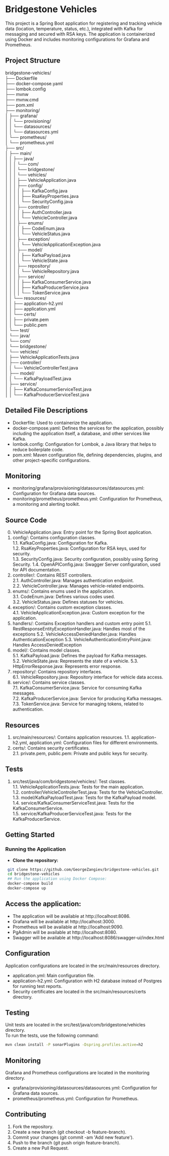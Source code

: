 
# Bridgestone Vehicles

This project is a Spring Boot application for registering and tracking vehicle data (location, temperature, status, etc.),
integrated with Kafka for messaging and secured with RSA keys. The application is containerized using Docker and includes monitoring configurations for Grafana and Prometheus.

## Project Structure

bridgestone-vehicles/  
├── Dockerfile  
├── docker-compose.yaml  
├── lombok.config  
├── mvnw  
├── mvnw.cmd  
├── pom.xml  
├── monitoring/  
│ ├── grafana/  
│ │ └── provisioning/  
│ │ └── datasources/  
│ │ └── datasources.yml  
│ └── prometheus/  
│ └── prometheus.yml  
├── src/  
│ ├── main/  
│ │ ├── java/  
│ │ │ └── com/  
│ │ │ └── bridgestone/  
│ │ │ └── vehicles/  
│ │ │ ├── VehicleApplication.java  
│ │ │ ├── config/  
│ │ │ │ ├── KafkaConfig.java  
│ │ │ │ ├── RsaKeyProperties.java  
│ │ │ │ └── SecurityConfig.java  
│ │ │ ├── controller/  
│ │ │ │ ├── AuthController.java  
│ │ │ │ └── VehicleController.java  
│ │ │ ├── enums/  
│ │ │ │ ├── CodeEnum.java  
│ │ │ │ └── VehicleStatus.java  
│ │ │ ├── exception/  
│ │ │ │ └── VehicleApplicationException.java  
│ │ │ ├── model/  
│ │ │ │ ├── KafkaPayload.java  
│ │ │ │ └── VehicleState.java  
│ │ │ ├── repository/  
│ │ │ │ └── VehicleRepository.java  
│ │ │ ├── service/  
│ │ │ │ ├── KafkaConsumerService.java  
│ │ │ │ ├── KafkaProducerService.java  
│ │ │ │ └── TokenService.java  
│ │ └── resources/  
│ │ ├── application-h2.yml  
│ │ ├── application.yml  
│ │ └── certs/  
│ │ ├── private.pem  
│ │ └── public.pem  
│ └── test/  
│ └── java/  
│ └── com/  
│ └── bridgestone/  
│ └── vehicles/  
│ ├── VehicleApplicationTests.java  
│ ├── controller/  
│ │ └── VehicleControllerTest.java  
│ ├── model/  
│ │ └── KafkaPayloadTest.java  
│ ├── service/  
│ │ ├── KafkaConsumerServiceTest.java  
│ │ └── KafkaProducerServiceTest.java


## Detailed File Descriptions


- Dockerfile: Used to containerize the application.
- docker-compose.yaml: Defines the services for the application, possibly including the application itself, a database, and other services like Kafka.
- lombok.config: Configuration for Lombok, a Java library that helps to reduce
  boilerplate code.
- pom.xml: Maven configuration file, defining dependencies, plugins, and other project-specific configurations.



## Monitoring


- monitoring/grafana/provisioning/datasources/datasources.yml: Configuration for Grafana data sources.
- monitoring/prometheus/prometheus.yml: Configuration for Prometheus, a monitoring and alerting toolkit.



## Source Code

0. VehicleApplication.java: Entry point for the Spring Boot application.
1. config/: Contains configuration classes.  
   1.1. KafkaConfig.java: Configuration for Kafka.  
   1.2. RsaKeyProperties.java: Configuration for RSA keys, used for security.  
   1.3. SecurityConfig.java: Security configuration, possibly using Spring Security.
   1.4. OpenAPIConfig.java: Swagger Server configuration, used for API documentation.
2. controller/: Contains REST controllers.  
   2.1. AuthController.java: Manages authentication endpoint.  
   2.2. VehicleController.java: Manages vehicle-related endpoints.
3. enums/: Contains enums used in the application.  
   3.1. CodeEnum.java: Defines various codes used.  
   3.2. VehicleStatus.java: Defines statuses for vehicles.
4. exception/: Contains custom exception classes.  
   4.1. VehicleApplicationException.java: Custom exception for the application.
5. handlers/: Contains Exception handlers and custom entry point
   5.1. RestResponseEntityExceptionHandler.java: Handles most of the exceptions
   5.2. VehicleAccessDeniedHandler.java: Handles AuthenticationException
   5.3. VehicleAuthenticationEntryPoint.java: Handles AccessDeniedException
6. model/: Contains model classes.  
   5.1. KafkaPayload.java: Defines the payload for Kafka messages.  
   5.2. VehicleState.java: Represents the state of a vehicle. 
   5.3. HttpErrorResponse.java: Represents error response.
7. repository/: Contains repository interfaces.  
   6.1. VehicleRepository.java: Repository interface for vehicle data access.
8. service/: Contains service classes.  
   7.1. KafkaConsumerService.java: Service for consuming Kafka messages.  
   7.2. KafkaProducerService.java: Service for producing Kafka messages.  
   7.3. TokenService.java: Service for managing tokens, related to authentication.


## Resources


1. src/main/resources/: Contains application resources.
   1.1. application-h2.yml, application.yml: Configuration files for different environments.
2. certs/: Contains security certificates.  
   2.1. private.pem, public.pem: Private and public keys for security.

## Tests

1. src/test/java/com/bridgestone/vehicles/: Test classes.  
   1.1. VehicleApplicationTests.java: Tests for the main application.  
   1.2. controller/VehicleControllerTest.java: Tests for the VehicleController.  
   1.3. model/KafkaPayloadTest.java: Tests for the KafkaPayload model.  
   1.4. service/KafkaConsumerServiceTest.java: Tests for the KafkaConsumerService.  
   1.5. service/KafkaProducerServiceTest.java: Tests for the KafkaProducerService.

## Getting Started

### Running the Application

- **Clone the repository:**
 ```sh  
  git clone https://github.com/GeorgeZangiev/bridgestone-vehicles.git
  cd bridgestone-vehicles
  ## Run the application using Docker Compose:    
  docker-compose build
  docker-compose up
 ```  
## Access the application:

- The application will be available at http://localhost:8086.
-   Grafana will be available at http://localhost:3000.
-   Prometheus will be available at http://localhost:9090.
-   PgAdmin will be available at http://localhost:8080.
- Swagger will be available at http://localhost:8086/swagger-ui/index.html

## Configuration
Application configurations are located in the src/main/resources directory.
- application.yml: Main configuration file.
- application-h2.yml: Configuration with H2 database instead of Postgres for running test reports.
- Security certificates are located in the src/main/resources/certs directory.

## Testing
Unit tests are located in the src/test/java/com/bridgestone/vehicles directory.  
To run the tests, use the following command:
```sh 
mvn clean install -P sonarPlugins -Dspring.profiles.active=h2 
```  
## Monitoring
Grafana and Prometheus configurations are located in the monitoring directory.
- grafana/provisioning/datasources/datasources.yml: Configuration for Grafana data sources.
-   prometheus/prometheus.yml: Configuration for Prometheus.

## Contributing

1. Fork the repository.
2. Create a new branch (git checkout -b feature-branch).
3. Commit your changes (git commit -am 'Add new feature').
4. Push to the branch (git push origin feature-branch).
5. Create a new Pull Request.